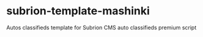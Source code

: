 # subrion-template-mashinki
Autos classifieds template for Subrion CMS auto classifieds premium script
